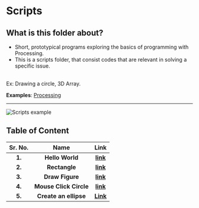 # Scripts

## What is this folder about?
* Short, prototypical programs exploring the basics of programming with Processing.
* This is a scripts folder, that consist codes that are relevant in solving a specific issue.
<br/>
Ex: Drawing a circle, 3D Array.

__Examples__: [Processing](https://processing.org/examples/)
___

![Scripts example](https://d1v7jayx2s9clc.cloudfront.net/user/pages/49.processing/2.16d%20IDE-Beta.jpg)

## Table of Content

Sr. No.                    |   Name                    |       Link
:-------------------------:|:-------------------------:|:-------------------------:
**1.**                 | **Hello World**                  |                  **[link](https://github.com/Robotics-Club-BMU/Processing_maniac/blob/main/Scripts/HelloWorld/)**
**2.**                 | **Rectangle**                  |                  **[link](https://github.com/Robotics-Club-BMU/Processing_maniac/blob/main/Scripts/Rectangle/)**
**3.**                 | **Draw Figure**                  |                  **[link](https://github.com/Robotics-Club-BMU/Processing_maniac/blob/main/Scripts/DrawFigure/)**
**4.**                 | **Mouse Click Circle**                  |                  **[link](https://github.com/Robotics-Club-BMU/Processing_maniac/blob/main/Scripts/MouseClickCircle/)**
**5.**                 | **Create an ellipse**            | **[Link](https://github.com/anou1234/Processing_maniac/tree/main/Scripts/create%20an%20ellipse)**

